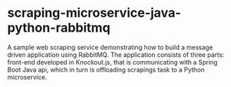 # scraping-microservice-java-python-rabbitmq
A sample web scraping service demonstrating how to build a message driven application using RabbitMQ. The application consists of three parts: front-end developed in Knockout.js, that is communicating with a Spring Boot Java api, which in turn is offloading scrapings task to a Python microservice.
